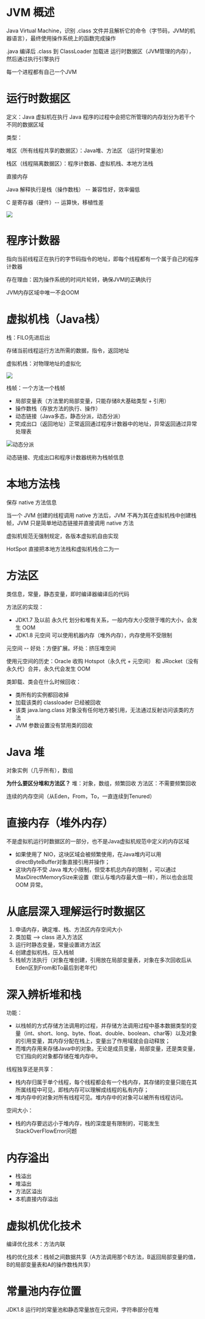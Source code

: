 # JVM 概述

Java Virtual Machine，识别 .class 文件并且解析它的命令（字节码，JVM的机器语言），最终使用操作系统上的函数完成操作

.java 编译后 .class 到 ClassLoader 加载进 运行时数据区（JVM管理的内存），然后通过执行引擎执行

每一个进程都有自己一个JVM



# 运行时数据区

定义：Java 虚拟机在执行 Java 程序的过程中会把它所管理的内存划分为若干个不同的数据区域

类型：

堆区（所有线程共享的数据区）：Java堆、方法区 （运行时常量池）

栈区（线程隔离数据区）：程序计数器、虚拟机栈、本地方法栈

直接内存

Java 解释执行是栈（操作数栈） -- 兼容性好，效率偏低

C 是寄存器（硬件）-- 运算快，移植性差

![](./picture/运行时数据区.jpg)







# 程序计数器

指向当前线程正在执行的字节码指令的地址，即每个线程都有一个属于自己的程序计数器

存在理由：因为操作系统的时间片轮转，确保JVM的正确执行

JVM内存区域中唯一不会OOM





# 虚拟机栈（Java栈）

栈：FILO先进后出

存储当前线程运行方法所需的数据，指令，返回地址

虚拟机栈：对物理地址的虚拟化

![](./picture/虚拟机栈.jpg)

栈帧：一个方法一个栈帧

- 局部变量表（方法里的局部变量，只能存储8大基础类型 + 引用）
- 操作数栈（存放方法的执行、操作）
- 动态链接（Java多态，静态分派，动态分派）
- 完成出口（返回地址）正常返回通过程序计数器中的地址，异常返回通过异常处理表

![动态分派](./picture/动态分派.jpg)

动态链接、完成出口和程序计数器统称为栈帧信息



# 本地方法栈

保存 native 方法信息

当一个 JVM 创建的线程调用 native 方法后，JVM 不再为其在虚拟机栈中创建栈帧，JVM 只是简单地动态链接并直接调用 native 方法

虚拟机规范无强制规定，各版本虚拟机自由实现 

HotSpot 直接把本地方法栈和虚拟机栈合二为一





# 方法区

类信息，常量，静态变量，即时编译器编译后的代码

方法区的实现：

- JDK1.7 及以前 永久代 划分和堆有关系，一般内存大小受限于堆的大小，会发生 OOM
- JDK1.8 元空间 可以使用机器内存（堆外内存），内存使用不受限制

元空间 -- 好处：方便扩展。坏处：挤压堆空间

使用元空间的历史：Oracle 收购 Hotspot（永久代 + 元空间） 和 JRocket（没有永久代）合并，永久代会发生 OOM

类卸载、类会在什么时候回收：

- 类所有的实例都回收掉
- 加载该类的 classloader 已经被回收
- 该类 java.lang.class 对象没有任何地方被引用，无法通过反射访问该类的方法
- JVM 参数设置没有禁用类的回收



# Java 堆

对象实例（几乎所有），数组

**为什么要区分堆和方法区？**
堆：对象，数组，频繁回收
方法区：不需要频繁回收

连续的内存空间（从Eden，From，To，一直连续到Tenured）





# 直接内存（堆外内存）

不是虚拟机运行时数据区的一部分，也不是Java虚拟机规范中定义的内存区域

- 如果使用了 NIO，这块区域会被频繁使用，在Java堆内可以用directByteBuffer对象直接引用并操作；
- 这块内存不受 Java 堆大小限制，但受本机总内存的限制 ，可以通过 MaxDirectMemorySize来设置（默认与堆内存最大值一样），所以也会出现 OOM 异常。





# 从底层深入理解运行时数据区

1. 申请内存，确定堆、栈、方法区内存空间大小
2. 类加载 --> class 进入方法区
3. 运行时静态变量，常量设置进方法区
4. 创建虚拟机栈，压入栈帧
5. 栈帧方法执行（对象在堆创建，引用放在局部变量表，对象在多次回收后从Eden区到From和To最后到老年代）





# 深入辨析堆和栈

功能：

- 以栈帧的方式存储方法调用的过程，并存储方法调用过程中基本数据类型的变量（int、short、long、byte、float、double、boolean、char等）以及对象的引用变量，其内存分配在栈上，变量出了作用域就会自动释放；
- 而堆内存用来存储Java中的对象。无论是成员变量，局部变量，还是类变量，它们指向的对象都存储在堆内存中。

线程独享还是共享：

- 栈内存归属于单个线程，每个线程都会有一个栈内存，其存储的变量只能在其所属线程中可见，即栈内存可以理解成线程的私有内存；
- 堆内存中的对象对所有线程可见。堆内存中的对象可以被所有线程访问。

空间大小：

- 栈的内存要远远小于堆内存，栈的深度是有限制的，可能发生StackOverFlowError问题





# 内存溢出

- 栈溢出
- 堆溢出
- 方法区溢出
- 本机直接内存溢出





# 虚拟机优化技术

编译优化技术：方法内联

栈的优化技术：栈帧之间数据共享（A方法调用那个B方法，B返回局部变量的值，B的局部变量表和A的操作数栈共享）





# 常量池内存位置

JDK1.8 运行时的常量池和静态常量放在元空间，字符串部分在堆
